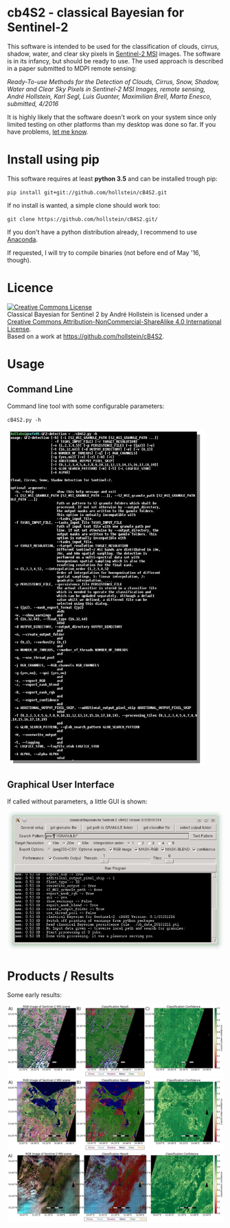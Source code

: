 # cb4S2 - classical Bayesian for Sentinel-2

This software is intended to be used for the classification of clouds, cirrus, shadow, water, and clear sky pixels in [Sentinel-2 MSI](https://sentinel.esa.int/web/sentinel/missions/sentinel-2) images. The software is in its infancy, but should be ready to use. The used approach is described in a paper submitted to MDPI remote sensing:

*Ready-To-use Methods for the Detection of Clouds, Cirrus, Snow, Shadow, Water and Clear Sky Pixels in Sentinel-2 MSI Images, remote sensing, André Hollstein, Karl Segl, Luis Guanter, Maximilian Brell, Marta Enesco, submitted, 4/2016*

It is highly likely that the software doesn't work on your system since only limited testing on other platforms than my desktop was done so far. If you have problems, [let me know](http://www.gfz-potsdam.de/en/section/remote-sensing/staff/profil/andre-hollstein/). 

# Install using pip

This software requires at least **python 3.5** and can be installed trough pip:

`pip install git+git://github.com/hollstein/cB4S2.git`

If no install is wanted, a simple clone should work too:

`git clone https://github.com/hollstein/cB4S2.git/`

If you don't have a python distribution already, I recommend to use [Anaconda](https://www.continuum.io/downloads).

If requested, I will try to compile binaries (not before end of May '16, though).

# Licence

<a rel="license" href="http://creativecommons.org/licenses/by-nc-sa/4.0/"><img alt="Creative Commons License" style="border-width:0" src="https://i.creativecommons.org/l/by-nc-sa/4.0/88x31.png" /></a><br /><span xmlns:dct="http://purl.org/dc/terms/" property="dct:title">Classical Bayesian for Sentinel 2</span> by <span xmlns:cc="http://creativecommons.org/ns#" property="cc:attributionName">André Hollstein</span> is licensed under a <a rel="license" href="http://creativecommons.org/licenses/by-nc-sa/4.0/">Creative Commons Attribution-NonCommercial-ShareAlike 4.0 International License</a>.<br />Based on a work at <a xmlns:dct="http://purl.org/dc/terms/" href="https://github.com/hollstein/cB4S2" rel="dct:source">https://github.com/hollstein/cB4S2</a>.

# Usage

## Command Line

Command line tool with some configurable parameters:

`cB4S2.py -h`

![screen shot of the command line](https://github.com/hollstein/images/blob/master/cB4S2_cmdl.jpg)

## Graphical User Interface

If called without parameters, a little GUI is shown:

![screen shot of the GUI](https://github.com/hollstein/images/blob/master/gui.jpg)

# Products / Results

Some early results:

![result 1](https://github.com/hollstein/images/blob/master/res_1.jpg)
![result 1](https://github.com/hollstein/images/blob/master/res_2.jpg)
![result 1](https://github.com/hollstein/images/blob/master/res_3.jpg)
